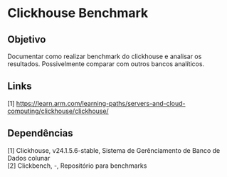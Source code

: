# Clickhouse Benchmark

## Objetivo
Documentar como realizar benchmark do clickhouse e analisar os resultados. Possivelmente comparar com outros bancos analíticos.

## Links
[1] https://learn.arm.com/learning-paths/servers-and-cloud-computing/clickhouse/clickhouse/

## Dependências
[1] Clickhouse, v24.1.5.6-stable, Sistema de Gerênciamento de Banco de Dados colunar  
[2] Clickbench, -, Repositório para benchmarks

